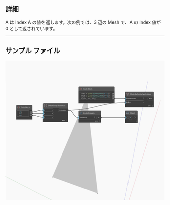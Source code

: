 ## 詳細
A は Index A の値を返します。次の例では、3 辺の Mesh で、A の Index 値が 0 として返されています。
___
## サンプル ファイル

![A](./Autodesk.DesignScript.Geometry.IndexGroup.A_img.jpg)

